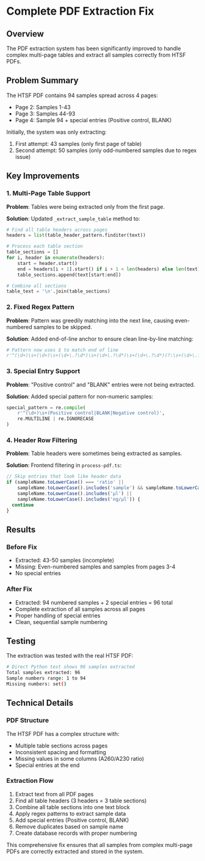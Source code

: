 # Complete PDF Extraction Fix

## Overview

The PDF extraction system has been significantly improved to handle complex multi-page tables and extract all samples correctly from HTSF PDFs.

## Problem Summary

The HTSF PDF contains 94 samples spread across 4 pages:
- Page 2: Samples 1-43
- Page 3: Samples 44-93  
- Page 4: Sample 94 + special entries (Positive control, BLANK)

Initially, the system was only extracting:
1. First attempt: 43 samples (only first page of table)
2. Second attempt: 50 samples (only odd-numbered samples due to regex issue)

## Key Improvements

### 1. Multi-Page Table Support

**Problem**: Tables were being extracted only from the first page.

**Solution**: Updated `_extract_sample_table` method to:
```python
# Find all table headers across pages
headers = list(table_header_pattern.finditer(text))

# Process each table section
table_sections = []
for i, header in enumerate(headers):
    start = header.start()
    end = headers[i + 1].start() if i + 1 < len(headers) else len(text)
    table_sections.append(text[start:end])

# Combine all sections
table_text = '\n'.join(table_sections)
```

### 2. Fixed Regex Pattern

**Problem**: Pattern was greedily matching into the next line, causing even-numbered samples to be skipped.

**Solution**: Added end-of-line anchor to ensure clean line-by-line matching:
```python
# Pattern now uses $ to match end of line
r'^(\d+)\s+(\d+)\s+(\d+\.?\d*)\s+(\d+\.?\d*)\s+(\d+\.?\d*)(?:\s+(\d+\.?\d*))?$'
```

### 3. Special Entry Support

**Problem**: "Positive control" and "BLANK" entries were not being extracted.

**Solution**: Added special pattern for non-numeric samples:
```python
special_pattern = re.compile(
    r'^(\d+)\s+(Positive control|BLANK|Negative control)', 
    re.MULTILINE | re.IGNORECASE
)
```

### 4. Header Row Filtering

**Problem**: Table headers were sometimes being extracted as samples.

**Solution**: Frontend filtering in `process-pdf.ts`:
```typescript
// Skip entries that look like header data
if (sampleName.toLowerCase() === 'ratio' || 
    sampleName.toLowerCase().includes('sample') && sampleName.toLowerCase().includes('name') ||
    sampleName.toLowerCase().includes('µl') ||
    sampleName.toLowerCase().includes('ng/µl')) {
  continue
}
```

## Results

### Before Fix
- Extracted: 43-50 samples (incomplete)
- Missing: Even-numbered samples and samples from pages 3-4
- No special entries

### After Fix
- Extracted: 94 numbered samples + 2 special entries = 96 total
- Complete extraction of all samples across all pages
- Proper handling of special entries
- Clean, sequential sample numbering

## Testing

The extraction was tested with the real HTSF PDF:
```bash
# Direct Python test shows 96 samples extracted
Total samples extracted: 96
Sample numbers range: 1 to 94
Missing numbers: set()
```

## Technical Details

### PDF Structure
The HTSF PDF has a complex structure with:
- Multiple table sections across pages
- Inconsistent spacing and formatting
- Missing values in some columns (A260/A230 ratio)
- Special entries at the end

### Extraction Flow
1. Extract text from all PDF pages
2. Find all table headers (3 headers = 3 table sections)
3. Combine all table sections into one text block
4. Apply regex patterns to extract sample data
5. Add special entries (Positive control, BLANK)
6. Remove duplicates based on sample name
7. Create database records with proper numbering

This comprehensive fix ensures that all samples from complex multi-page PDFs are correctly extracted and stored in the system. 